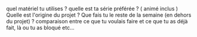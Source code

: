quel matériel tu utilises ? 
quelle est ta série préférée ? ( animé inclus )
Quelle est l'origine du projet ? 
Que fais tu le reste de la semaine (en dehors du projet) ?
comparaison entre ce que tu voulais faire et ce que tu as déjà fait, là ou tu as bloqué etc...